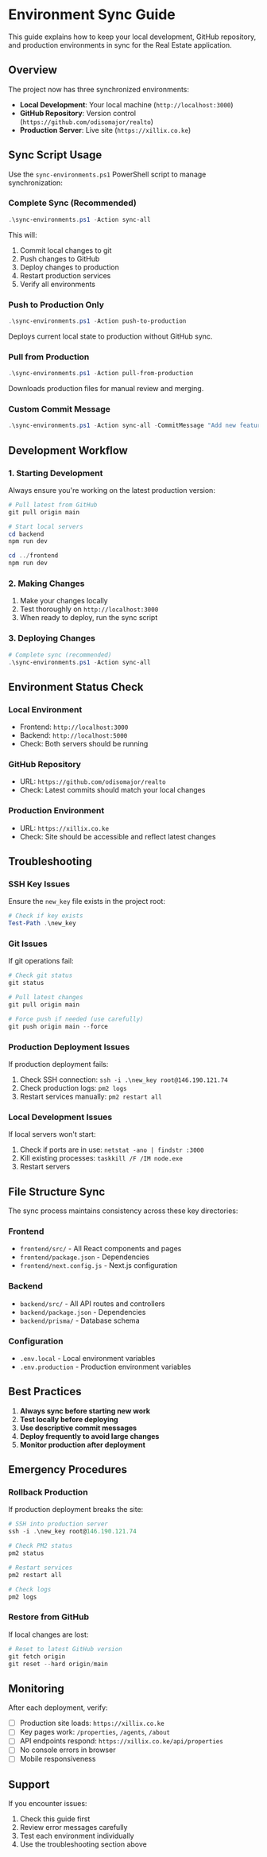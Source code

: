 # Environment Sync Guide

This guide explains how to keep your local development, GitHub repository, and production environments in sync for the Real Estate application.

## Overview

The project now has three synchronized environments:
- **Local Development**: Your local machine (`http://localhost:3000`)
- **GitHub Repository**: Version control (`https://github.com/odisomajor/realto`)
- **Production Server**: Live site (`https://xillix.co.ke`)

## Sync Script Usage

Use the `sync-environments.ps1` PowerShell script to manage synchronization:

### Complete Sync (Recommended)
```powershell
.\sync-environments.ps1 -Action sync-all
```
This will:
1. Commit local changes to git
2. Push changes to GitHub
3. Deploy changes to production
4. Restart production services
5. Verify all environments

### Push to Production Only
```powershell
.\sync-environments.ps1 -Action push-to-production
```
Deploys current local state to production without GitHub sync.

### Pull from Production
```powershell
.\sync-environments.ps1 -Action pull-from-production
```
Downloads production files for manual review and merging.

### Custom Commit Message
```powershell
.\sync-environments.ps1 -Action sync-all -CommitMessage "Add new feature: user authentication"
```

## Development Workflow

### 1. Starting Development
Always ensure you're working on the latest production version:
```powershell
# Pull latest from GitHub
git pull origin main

# Start local servers
cd backend
npm run dev

cd ../frontend
npm run dev
```

### 2. Making Changes
1. Make your changes locally
2. Test thoroughly on `http://localhost:3000`
3. When ready to deploy, run the sync script

### 3. Deploying Changes
```powershell
# Complete sync (recommended)
.\sync-environments.ps1 -Action sync-all
```

## Environment Status Check

### Local Environment
- Frontend: `http://localhost:3000`
- Backend: `http://localhost:5000`
- Check: Both servers should be running

### GitHub Repository
- URL: `https://github.com/odisomajor/realto`
- Check: Latest commits should match your local changes

### Production Environment
- URL: `https://xillix.co.ke`
- Check: Site should be accessible and reflect latest changes

## Troubleshooting

### SSH Key Issues
Ensure the `new_key` file exists in the project root:
```powershell
# Check if key exists
Test-Path .\new_key
```

### Git Issues
If git operations fail:
```powershell
# Check git status
git status

# Pull latest changes
git pull origin main

# Force push if needed (use carefully)
git push origin main --force
```

### Production Deployment Issues
If production deployment fails:
1. Check SSH connection: `ssh -i .\new_key root@146.190.121.74`
2. Check production logs: `pm2 logs`
3. Restart services manually: `pm2 restart all`

### Local Development Issues
If local servers won't start:
1. Check if ports are in use: `netstat -ano | findstr :3000`
2. Kill existing processes: `taskkill /F /IM node.exe`
3. Restart servers

## File Structure Sync

The sync process maintains consistency across these key directories:

### Frontend
- `frontend/src/` - All React components and pages
- `frontend/package.json` - Dependencies
- `frontend/next.config.js` - Next.js configuration

### Backend
- `backend/src/` - All API routes and controllers
- `backend/package.json` - Dependencies
- `backend/prisma/` - Database schema

### Configuration
- `.env.local` - Local environment variables
- `.env.production` - Production environment variables

## Best Practices

1. **Always sync before starting new work**
2. **Test locally before deploying**
3. **Use descriptive commit messages**
4. **Deploy frequently to avoid large changes**
5. **Monitor production after deployment**

## Emergency Procedures

### Rollback Production
If production deployment breaks the site:
```powershell
# SSH into production server
ssh -i .\new_key root@146.190.121.74

# Check PM2 status
pm2 status

# Restart services
pm2 restart all

# Check logs
pm2 logs
```

### Restore from GitHub
If local changes are lost:
```powershell
# Reset to latest GitHub version
git fetch origin
git reset --hard origin/main
```

## Monitoring

After each deployment, verify:
- [ ] Production site loads: `https://xillix.co.ke`
- [ ] Key pages work: `/properties`, `/agents`, `/about`
- [ ] API endpoints respond: `https://xillix.co.ke/api/properties`
- [ ] No console errors in browser
- [ ] Mobile responsiveness

## Support

If you encounter issues:
1. Check this guide first
2. Review error messages carefully
3. Test each environment individually
4. Use the troubleshooting section above